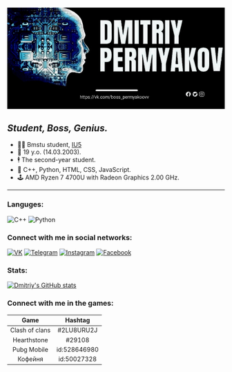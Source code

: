 ![2](гит.jpg)
## *Student, Boss, Genius.*

- 👨‍💻 Bmstu student, [IU5](https://github.com/DimaPermyakov/IU5)
- 🤵 19 y.o. (14.03.2003).
- 🕴 The second-year student.
- 🔬 С++, Python, HTML, CSS, JavaScript.
- 🕹 AMD Ryzen 7 4700U with Radeon Graphics 2.00 GHz.
---
### Languges:<br>
 ![C++](https://img.shields.io/badge/-C++-090909?style=flat-square&logo=C%2b%2b&logoColor=800080)
![Python](https://img.shields.io/badge/Python-090909?style=flat-square&logo=python&logoColor=DAA520)

### Connect with me in social networks:
[![VK](https://img.shields.io/badge/-VK-090909?style=flat-square&logo=vk&logoColor=1E90FF)](https://vk.com/bosspermyakoovv)
[![Telegram](https://img.shields.io/badge/-Telegram-090909?style=flat-square&logo=Telegram&logoColor=1E90FF)](https://t.me/Permyakoovv)
[![Instagram](https://img.shields.io/badge/-Instagram-090909?style=flat-square&logo=Instagram&logoColor=C13584)](https://www.instagram.com/permyakoovv/)
[![Facebook](https://img.shields.io/badge/-Facebook-090909?style=flat-square&logo=Facebook&logoColor=4682B4)](https://www.facebook.com/profile.php?id=100021715921839)

### Stats:
[![Dmitriy's GitHub stats](https://github-readme-stats.vercel.app/api?username=Dmitriy&hide=contribs,prs&show_icons=true&theme=midnight-purple&count_private=true)](https://github.com/DimaPermyakov)
### Connect with me in the games:
| Game | Hashtag        |
|:---------:|:---------:|
| Clash of clans | #2LU8URU2J|
| Hearthstone    | #29108 | 
| Pubg Mobile    | id:528646980 | 
| Кофейня        | id:50027328 | 
